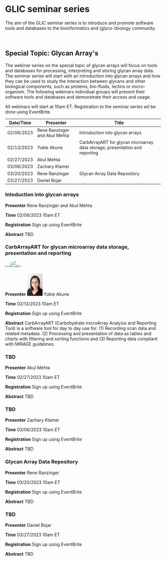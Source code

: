 # GLIC seminar series
The aim of the GLIC seminar series is to introduce and promote software tools and databases to the bioinformatics and (glyco-)biology community.

<br>

## Special Topic: Glycan Array's
The webinar series on the special topic of glycan arrays will focus on tools and databases for processing, interpreting and storing glycan array data. The seminar series will start with an introduction into glycan arrays and how they can be used to study the interaction between glycans and other biological components, such as proteins, bio-fluids, lectins or micro-organism. The following webinars individual groups will present their software tools and databases and demonstrate their access and usage.

All webinars will start at 10am ET. Registration to the seminar series wil be done using EventBrite.

| Date/Time | Presenter | Title |
| --- | --- | --- |
| 02/06/2023 | Rene Ranzinger and Akul Mehta | Introduction into glycan arrays |
| 02/13/2023 | Yukie Akune | CarbArrayART for glycan microarray data storage, presentation and reporting |
| 02/27/2023 | Akul Mehta | |
| 03/06/2023 | Zachary Klamer | |
| 03/20/2023 | Rene Ranzinger | Glycan Array Data Repository |
| 03/27/2023 | Daniel Bojar |

### Intoduction into glycan arrays
**Presenter**
Rene Ranzinger and Akul Mehta

**Time**
02/06/2023 10am ET

**Registration**
Sign up using EventBrite

**Abstract**
TBD

### CarbArrayART for glycan microarray data storage, presentation and reporting
<img src="C-ART_logo.png" width="50" >

**Presenter**
<img src="yukie-akune.jpg" width="50" >
Yukie Akune

**Time**
02/13/2023 10am ET

**Registration**
Sign up using EventBrite

**Abstract**
CarbArrayART (Carbohydrate microArray Analysis and Reporting Tool) is a software tool for day to day use for: (1) Recording scan data and related metadata. (2) Processing and presentation of data as tables and charts with filtering and sorting functions and (3) Reporting data compliant with MIRAGE guidelines.

### TBD
**Presenter**
Akul Mehta

**Time**
02/27/2023 10am ET

**Registration**
Sign up using EventBrite

**Abstract**
TBD

### TBD
**Presenter**
Zachary Klamer

**Time**
03/06/2023 10am ET

**Registration**
Sign up using EventBrite

**Abstract**
TBD

### Glycan Array Data Repository
**Presenter**
Rene Ranzinger

**Time**
03/20/2023 10am ET

**Registration**
Sign up using EventBrite

**Abstract**
TBD

### TBD
**Presenter**
Daniel Bojar

**Time**
03/27/2023 10am ET

**Registration**
Sign up using EventBrite

**Abstract**
TBD

